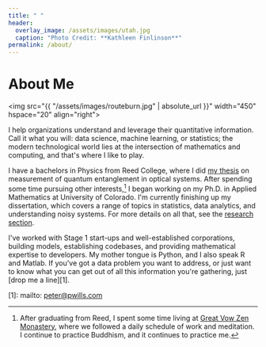 ```yaml
---
title: " "
header:
  overlay_image: /assets/images/utah.jpg
  caption: "Photo Credit: **Kathleen Finlinson**"
permalink: /about/
---
```


# About Me

<img src="{{ "/assets/images/routeburn.jpg" | absolute_url }}"
width="450" hspace="20" align="right">
  
I help organizations understand and leverage their quantitative
information. Call it what you will: data science, machine learning, or
statistics; the modern technological world lies at the intersection of
mathematics and computing, and that's where I like to play.

I have a bachelors in Physics from Reed College, where I did [my thesis][2] on
measurement of quantum entanglement in optical systems. After spending some time
pursuing other interests,[^fnote2] I began working on my Ph.D. in Applied
Mathematics at University of Colorado. I'm currently finishing up my
dissertation, which covers a range of topics in statistics, data analytics, and
understanding noisy systems. For more details on all that, see the
[research section](/research/).

I've worked with Stage 1 start-ups and well-established corporations, building
models, establishing codebases, and providing mathematical expertise to
developers. My mother tongue is Python, and I also speak R and Matlab. If you've
got a data problem you want to address, or just want to know what you can get
out of all this information you're gathering, just [drop me a line][1].

[^fnote2]: After graduating from Reed, I spent some time living at
	[Great Vow Zen Monastery][3], where we followed a daily schedule of work and
	meditation. I continue to practice Buddhism, and it continues to practice
	me.
  
[1]: mailto: peter@pwills.com

[2]: /assets/docs/thesis.pdf

[3]: https://www.zendust.org/monastery
